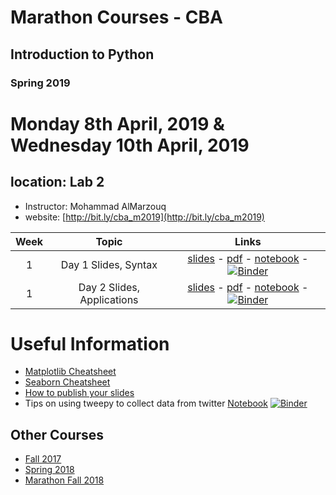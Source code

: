 # Marathon Courses - CBA
## Introduction to Python
### Spring 2019

# Monday 8th April, 2019 & Wednesday 10th April, 2019
## location: Lab 2

- Instructor: Mohammad AlMarzouq
- website: [http://bit.ly/cba_m2019](http://bit.ly/cba_m2019)

|Week | Topic        | Links  |
| :---: | :-------------: |:-------------:|
| 1 | Day 1 Slides, Syntax| [slides](http://qmisr.github.io/maras2019/day1.slides.html) -  [pdf](http://qmisr.github.io/maras2019/day1.pdf) -  [notebook](http://qmisr.github.io/maras2019/day1.ipynb) - [![Binder](https://mybinder.org/badge.svg)](https://mybinder.org/v2/gh/qmisr/maras2019/master?filepath=day1.ipynb)
| 1 | Day 2 Slides, Applications| [slides](http://qmisr.github.io/maras2019/day2.slides.html) -  [pdf](http://qmisr.github.io/maras2019/day2.pdf) -  [notebook](http://qmisr.github.io/maras2019/day2.ipynb) - [![Binder](https://mybinder.org/badge.svg)](https://mybinder.org/v2/gh/qmisr/maras2019/master?filepath=day2.ipynb)

# Useful Information
- [Matplotlib Cheatsheet](http://qmisr.github.io/mis492/marathon2018/Python_Matplotlib_Cheat_Sheet.pdf)
- [Seaborn Cheatsheet](http://qmisr.github.io/mis492/marathon2018/seaborn_cheat_sheet.pdf)
- [How to publish your slides](http://qmisr.github.io/mis492/spring2018/slides.pdf)
- Tips on using tweepy to collect data from twitter [Notebook](http://qmisr.github.io/mis492/spring2018/tweeps_tips.ipynb) [![Binder](https://mybinder.org/badge.svg)](https://mybinder.org/v2/gh/qmisr/mis492/master?filepath=spring2018/tweeps_tips.ipynb)

## Other Courses
- [Fall 2017](http://qmisr.github.io/mis492/fall2017.html)
- [Spring 2018](http://qmisr.github.io/mis492/spring2018.html)
- [Marathon Fall 2018](http://bit.ly/cba_m2018)
